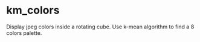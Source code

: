 # km_colors
Display jpeg colors inside a rotating cube.
Use k-mean algorithm to find a 8 colors palette.
